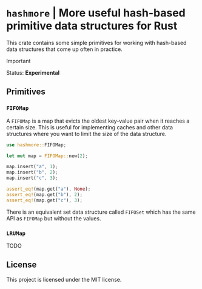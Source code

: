 # `hashmore` | More useful hash-based primitive data structures for Rust

This crate contains some simple primitives for working with hash-based
data structures that come up often in practice.

> [!IMPORTANT]
> Status: **Experimental**

## Primitives

### `FIFOMap`

A `FIFOMap` is a map that evicts the oldest key-value pair when it reaches a
certain size. This is useful for implementing caches and other data structures
where you want to limit the size of the data structure.

```rust
use hashmore::FIFOMap;

let mut map = FIFOMap::new(2);

map.insert("a", 1);
map.insert("b", 2);
map.insert("c", 3);

assert_eq!(map.get("a"), None);
assert_eq!(map.get("b"), 2);
assert_eq!(map.get("c"), 3);
```

There is an equivalent set data structure called `FIFOSet` which has the
same API as `FIFOMap` but without the values.

### `LRUMap`

TODO

## License

This project is licensed under the MIT license.
